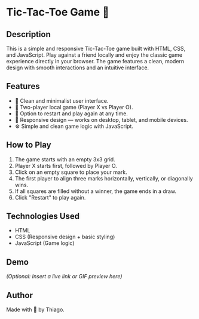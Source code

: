 # Tic-Tac-Toe Game 🎯

## Description

This is a simple and responsive Tic-Tac-Toe game built with HTML, CSS, and JavaScript. Play against a friend locally and enjoy the classic game experience directly in your browser. The game features a clean, modern design with smooth interactions and an intuitive interface.

## Features

- 🎨 Clean and minimalist user interface.
- 🧠 Two-player local game (Player X vs Player O).
- 🔄 Option to restart and play again at any time.
- 🚀 Responsive design — works on desktop, tablet, and mobile devices.
- ⚙️ Simple and clean game logic with JavaScript.

## How to Play

1. The game starts with an empty 3x3 grid.
2. Player X starts first, followed by Player O.
3. Click on an empty square to place your mark.
4. The first player to align three marks horizontally, vertically, or diagonally wins.
5. If all squares are filled without a winner, the game ends in a draw.
6. Click "Restart" to play again.

## Technologies Used

- HTML
- CSS (Responsive design + basic styling)
- JavaScript (Game logic)

## Demo

*(Optional: Insert a live link or GIF preview here)*

## Author

Made with 💚 by Thiago.
